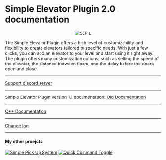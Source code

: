 # Simple Elevator Plugin 2.0 documentation
<p align="center">
  <img src="https://github.com/ZNOC3/SimpleElevatorPluginDocs/assets/133107414/b7a6b96e-94b4-4036-bd12-bf428d95803f" alt="SEP L"/>
</p>

The Simple Elevator Plugin offers a high level of customizability and flexibility to create elevators tailored to specific needs. With just a few clicks, you can add an elevator to your level and start using it right away. The plugin offers many customization options, such as setting the speed of the elevator, the distance between floors, and the delay before the doors open and close

-------------

[Support discord server](https://discord.com/invite/haSBuuTARt)

-------------
Simple Elevator Plugin version 1.1 documentation: [Old Documentation](https://docs.google.com/document/d/1PFOIRGoz45vnDTbrHWiHUlLY4W2v0xPjkfvhlF_yfTI/edit "Old Documentation")

-------------

[C++ Documentation](https://znoc3.github.io/SimpleElevatorPluginCppDocs/index.html)

-------------

[Change log](change-log.md)

-------------

#### My other proejcts: 
[![Simple Pick Up System](https://github.com/ZNOC3/SimpleElevatorPluginDocs/assets/133107414/5f47b1cf-4974-4dfc-8ca0-4b331880eb94)](https://www.unrealengine.com/marketplace/en-US/product/c63d2696c86444eda3138fca7dbcf4ca/reviews "Simple Pick Up System")   [![Quick Command Toggle](https://github.com/ZNOC3/SimpleElevatorPluginDocs/assets/133107414/486c9379-71c8-43aa-bc39-8675b7a5ab88 "Quick Command Toggle")](https://www.unrealengine.com/marketplace/en-US/product/df3bc01e72e8497f8a24e49a99188d86 "Quick Command Toggle")
